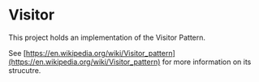 Visitor
=======

This project holds an implementation of the Visitor Pattern.

See [https://en.wikipedia.org/wiki/Visitor_pattern](https://en.wikipedia.org/wiki/Visitor_pattern) for more information on its strucutre.
